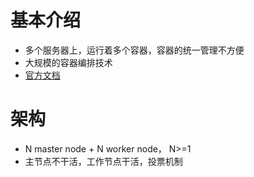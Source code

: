 # 基本介绍

- 多个服务器上，运行着多个容器，容器的统一管理不方便
- 大规模的容器编排技术
- [官方文档](https://kubernetes.io/)

# 架构

- N master node + N worker node， N>=1
- 主节点不干活，工作节点干活，投票机制